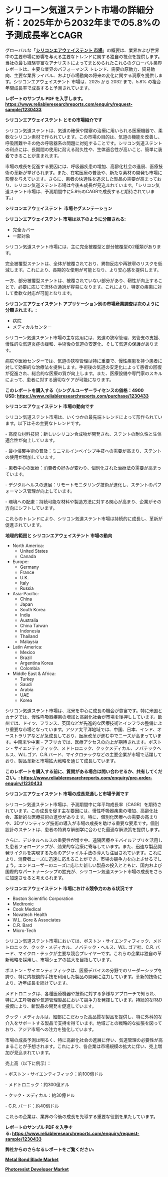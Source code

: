 <p><h1>シリコーン気道ステント市場の詳細分析：2025年から2032年までの5.8%の予測成長率とCAGR</h1></p><p>グローバルな「<a href="https://www.reliableresearchreports.com/silicone-airway-stent-r1230433?utm_campaign=107&utm_medium=6&utm_source=Github&utm_content=ia&utm_term=17012025&utm_id=silicone-airway-stent"><strong>シリコンエアウェイステント 市場</strong></a>」の概要は、業界および世界中の主要市場に影響を与える主要なトレンドに関する独自の視点を提供します。当社の最も経験豊富なアナリストによってまとめられたこれらのグローバル業界レポートは、主要な業界のパフォーマンス トレンド、需要の原動力、貿易動向、主要な業界ライバル、および市場動向の将来の変化に関する洞察を提供します。シリコンエアウェイステント 市場は、2025 から 2032 まで、5.8% の複合年間成長率で成長すると予測されています。</p>
<p><strong>レポートのサンプル PDF を入手します。</strong><strong><a href="https://www.reliableresearchreports.com/enquiry/request-sample/1230433?utm_campaign=107&utm_medium=6&utm_source=Github&utm_content=ia&utm_term=17012025&utm_id=silicone-airway-stent">https://www.reliableresearchreports.com/enquiry/request-sample/1230433</a></strong></p>
<p><strong>シリコンエアウェイステント とその市場紹介です</strong></p>
<p><p>シリコン気道ステントは、気道の確保や閉塞の治療に用いられる医療機器で、柔軟なシリコン素材で作られています。この市場の目的は、気道の機能を改善し、呼吸困難やその他の呼吸器系の問題に対処することです。シリコン気道ステントの利点には、長期間の使用に耐える耐久性や、生体適合性が高いこと、簡単に装着できることが含まれます。</p><p>市場の成長を促進する要因には、呼吸器疾患の増加、高齢化社会の進展、医療技術の革新が挙げられます。また、在宅医療の普及や、新たな素材の開発も市場に影響を与えています。さらに、患者の快適性を追求した製品の需要が高まっており、シリコン気道ステント市場は今後も成長が見込まれています。「シリコン気道ステント市場は、予測期間中に5.8％のCAGRで成長すると期待されています。」</p><strong><a href="|AUTHORITHY_DOMAIN_URL|?utm_campaign=107&utm_medium=6&utm_source=Github&utm_content=ia&utm_term=17012025&utm_id=silicone-airway-stent"></a></strong></p>
<p><strong>シリコンエアウェイステント&nbsp;</strong><strong>&nbsp;市場セグメンテーション</strong></p>
<p><strong>シリコンエアウェイステント 市場は以下のように分類される:</strong>&nbsp;</p>
<p><ul><li>完全カバー</li><li>一部対象</li></ul></p>
<p><p>シリコン気道ステント市場には、主に完全被覆型と部分被覆型の2種類があります。</p><p>完全被覆型ステントは、全体が被覆されており、異物反応や再狭窄のリスクを低減します。これにより、長期的な使用が可能となり、より安心感を提供します。</p><p>一方、部分被覆型ステントは、被覆されていない部分があり、靭性が向上することで、必要に応じて流体の通過が容易になります。これにより、特定の疾患に対して柔軟な対応が可能となります。</p></p>
<p><strong> シリコンエアウェイステント アプリケーション別の市場産業調査は次のように分類されます。:</strong></p>
<p><ul><li>病院</li><li>メディカルセンター</li></ul></p>
<p><p>シリコーン気道ステント市場の主な応用には、気道の狭窄管理、気管支の支援、慢性的な気道炎症の緩和、手術後の気道の安定化、そして気道の保護があります。</p><p>病院や医療センターでは、気道の狭窄管理は特に重要で、慢性疾患を持つ患者に対して効果的な治療法を提供します。手術後の気道の安定化によって患者の回復が促進され、総合的な医療の質が向上します。また、医療設備や専門家のスキルによって、患者に対する適切なケアが可能になります。</p></p>
<p><strong>このレポートを購入する（シングルユーザーライセンスの価格：4900 USD:</strong><strong>&nbsp;<a href="https://www.reliableresearchreports.com/purchase/1230433?utm_campaign=107&utm_medium=6&utm_source=Github&utm_content=ia&utm_term=17012025&utm_id=silicone-airway-stent">https://www.reliableresearchreports.com/purchase/1230433</a></strong></p>
<p><strong>シリコンエアウェイステント 市場の動向です</strong></p>
<p><p>シリコン気道ステント市場は、いくつかの最先端トレンドによって形作られています。以下はその主要なトレンドです。</p><p>- 高度な材料技術：新しいシリコン合成物が開発され、ステントの耐久性と生体適合性が向上しています。</p><p>- 最小侵襲手術の普及：ミニマルインベイシブ手技への需要が高まり、ステントの使用が増加しています。</p><p>- 患者中心の医療：消費者の好みが変わり、個別化された治療法の需要が高まっています。</p><p>- デジタルヘルスの進展：リモートモニタリング技術が進化し、ステントのパフォーマンス管理が向上しています。</p><p>- 環境への配慮：持続可能な材料や製造方法に対する関心が高まり、企業がその方向にシフトしています。</p><p>これらのトレンドにより、シリコン気道ステント市場は持続的に成長し、革新が促進されています。</p></p>
<p><strong>地理的範囲と シリコンエアウェイステント 市場の動向</strong></p>
<p><ul>
    <li>
        North America:
        <ul>
            <li>United States</li>
            <li>Canada</li>
        </ul>
    </li>
    <li>
        Europe:
        <ul>
            <li>Germany</li>
            <li>France</li>
            <li>U.K.</li>
            <li>Italy</li>
            <li>Russia</li>
        </ul>
    </li>
    <li>
        Asia-Pacific:
        <ul>
            <li>China</li>
            <li>Japan</li>
            <li>South Korea</li>
            <li>India</li>
            <li>Australia</li>
            <li>China Taiwan</li>
            <li>Indonesia</li>
            <li>Thailand</li>
            <li>Malaysia</li>
        </ul>
    </li>
    <li>
        Latin America:
        <ul>
            <li>Mexico</li>
            <li>Brazil</li>
            <li>Argentina Korea</li>
            <li>Colombia</li>
        </ul>
    </li>
    <li>
        Middle East & Africa:
        <ul>
            <li>Turkey</li>
            <li>Saudi</li>
            <li>Arabia</li>
            <li>UAE</li>
            <li>Korea</li>
        </ul>
    </li>
    </ul></p>
<p><p>シリコン気道ステント市場は、北米を中心に成長の機会が豊富です。特に米国とカナダでは、慢性呼吸器疾患の増加と高齢化社会が市場を後押ししています。欧州では、ドイツ、フランス、英国などが先進的な医療技術とインフラの整備により重要な市場となっています。アジア太平洋地域では、中国、日本、インド、オーストラリアなどが急成長しており、医療改革が進む中でニーズが高まっています。中南米や中東・アフリカでは、医療アクセスの向上が期待されます。ボストン・サイエンティフィック、メドトロニック、クックメディカル、ノバテックヘルス、W.L.ゴア、C.R.バード、マイクロテックなどの主要企業が市場で活躍しており、製品革新と市場拡大戦略を通じて成長しています。</p></p>
<p><strong>このレポートを購入する前に、質問がある場合は問い合わせるか、共有してください。:&nbsp;<a href="https://www.reliableresearchreports.com/enquiry/pre-order-enquiry/1230433?utm_campaign=107&utm_medium=6&utm_source=Github&utm_content=ia&utm_term=17012025&utm_id=silicone-airway-stent">https://www.reliableresearchreports.com/enquiry/pre-order-enquiry/1230433</a></strong></p>
<p><strong>シリコンエアウェイステント 市場の成長見通しと市場予測です</strong></p>
<p><p>シリコーン気道ステント市場は、予測期間中に年平均成長率（CAGR）を期待されています。この成長を促す主な要因には、慢性呼吸器疾患の増加、高齢化社会、革新的な医療技術の進歩があります。特に、個別化医療への需要の高まりや、3Dプリンティング技術の導入が市場の成長を助ける重要な要素です。個別設計のステントは、患者の特異な解剖学に合わせた最適な解決策を提供します。</p><p>さらに、デジタルヘルスの重要性が増す中、遠隔医療やモバイルアプリを活用した患者フォローアップが、効果的な治療に寄与しています。また、迅速な製品開発サイクルを実現するためのアジャイル手法の導入も注目されています。これにより、消費者ニーズに迅速に応えることができ、市場の競争力を向上させるでしょう。エンドユーザーのニーズに応じた新しい製品の投入とともに、国内および国際的なパートナーシップの拡充が、シリコーン気道ステント市場の成長をさらに加速させると考えられます。</p></p>
<p><strong>シリコンエアウェイステント 市場における競争力のある状況です</strong></p>
<p><ul><li>Boston Scientific Corporation</li><li>Medtronic</li><li>Cook Medical</li><li>Novatech Health</li><li>W.L. Gore & Associates</li><li>C.R. Bard</li><li>Micro-Tech</li></ul></p>
<p><p>シリコン気道ステント市場においては、ボストン・サイエンティフィック、メドトロニック、クック・メディカル、ノバテック・ヘルス、W.L. ゴア社、C.R. バード、マイクロ・テックが主要な競合プレイヤーです。これらの企業は独自の革新戦略を採用し、市場シェアの拡大を目指しています。</p><p>ボストン・サイエンティフィックは、医療デバイスの分野でのリーダーシップを誇り、特に内視鏡的手技を利用した製品の開発に注力しています。革新的技術により、近年成長を続けています。</p><p>メドトロニックは、各種医療機器や技術に対する多様なアプローチで知られ、特に人工呼吸器や気道管理製品において競争力を発揮しています。持続的なR&D投資により、新製品の開発を促進しています。</p><p>クック・メディカルは、細部にこだわった高品質な製品を提供し、特に外科的な介入をサポートする製品で支持を得ています。地域ごとの戦略的な拡張を図っており、アジア市場への注力を強化しています。</p><p>市場の成長予測は明るく、特に高齢化社会の進展に伴い、気道管理の必要性が高まることが予想されます。これにより、各企業は市場規模の拡大に伴い、売上増加が見込まれています。</p><p>売上高（以下に例示）：</p><p>- ボストン・サイエンティフィック：約100億ドル</p><p>- メドトロニック：約300億ドル</p><p>- クック・メディカル：約30億ドル</p><p>- C.R. バード：約40億ドル</p><p>これらの企業は、業界の今後の成長を先導する重要な役割を果たしています。</p></p>
<p><strong>レポートのサンプル PDF を入手する:&nbsp;<a href="https://www.reliableresearchreports.com/enquiry/request-sample/1230433?utm_campaign=107&utm_medium=6&utm_source=Github&utm_content=ia&utm_term=17012025&utm_id=silicone-airway-stent">https://www.reliableresearchreports.com/enquiry/request-sample/1230433</a></strong></p>
<p></p>
<p></p>
<p></p>
<p></p>
<p><strong>弊社からのさらなるレポートをご覧ください:</strong></p>
<p><strong><p><a href="https://github.com/hartsockdonnette82/Market-Research-Report-List-1/blob/main/metal-bond-blade-market.md?utm_campaign=107&utm_medium=6&utm_source=Github&utm_content=ia&utm_term=17012025&utm_id=silicone-airway-stent">Metal Bond Blade Market</a></p><p><a href="https://github.com/arionmp/Market-Research-Report-List-5/blob/main/photoresist-developer-market.md?utm_campaign=107&utm_medium=6&utm_source=Github&utm_content=ia&utm_term=17012025&utm_id=silicone-airway-stent">Photoresist Developer Market</a></p></strong></p>